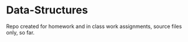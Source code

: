 # Data-Structures
Repo created for homework and in class work assignments, source files only, so far.
